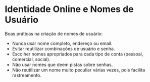 # Identidade Online e Nomes de Usuário

Boas práticas na criação de nomes de usuário:

- Nunca usar nome completo, endereço ou email.  
- Evitar reutilizar combinações de usuário e senha.  
- Escolher nomes apropriados para cada tipo de conta (pessoal, comercial, social).  
- Não usar nomes que deem pistas sobre senhas.  
- Não reutilizar um nome muito peculiar várias vezes, pois facilita rastreamento.
